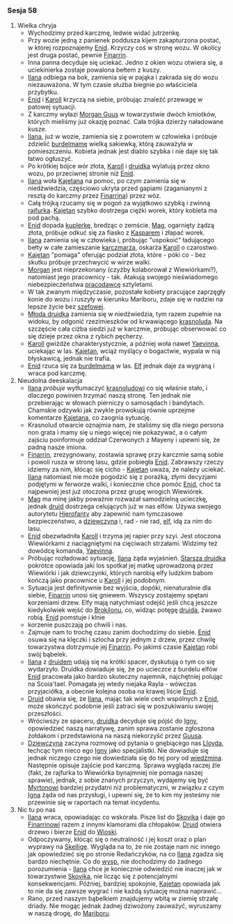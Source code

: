 ### Sesja 58
1. Wielka chryja
    - Wychodzimy przed karczmę, ledwie widać jutrzenkę.
    - Przy wozie jedną z panienek poddusza kijem zakapturzona postać, w której rozpoznajemy [Enid](#p_enid). Krzyczy coś w stronę wozu. W okolicy jest druga postać, pewnie [Finarrin](#p_druid_finarrin).
    - Inna panna decyduje się uciekać. Jedno z okien wozu otwiera się, a uciekinierka zostaje powalona bełtem z kuszy.
    - [Ilana](#g_ilana) odbiega na bok, zamienia się w pająka i zakrada się do wozu niezauważona. W tym czasie służba biegnie po właściciela przybytku.
    - [Enid](#p_enid) i [Karoll](#p_karoll) krzyczą na siebie, próbując znaleźć przewagę w patowej sytuacji.
    - Z karczmy wyłazi [Morgan Guus](#p_morgan) w towarzystwie dwóch kmiotków, których mieliśmy już okazję poznać. Cała trójka dzierży naładowane kusze.
    - [Ilana](#g_ilana), już w wozie, zamienia się z powrotem w człowieka i próbuje zdzielić [burdelmamę](#p_karoll) wielką sakiewką, którą zauważyła w pomieszczeniu. Kobieta jednak jest diablo szybka i nie daje się tak łatwo ogłuszyć.
    - Po krótkiej bójce wór złota, [Karoll](#p_karoll) i [druidka](#g_ilana) wylatują przez okno wozu, po przeciwnej stronie niż [Enid](#p_enid).
    - [Ilana](#g_ilana) woła [Kajetana](#g_kajetan) na pomoc, po czym zamienia się w niedźwiedzia, częściowo ukryta przed gapiami (zaganianymi z resztą do karczmy przez [Finarrina](#p_druid_finarrin)) przez wóz.
    - Całą trójką rzucamy się w pogoń za wyjątkowo szybką i zwinną [rajfurką](#p_karoll). [Kajetan](#g_kajetan) szybko dostrzega ciężki worek, który kobieta ma pod pachą.
    - [Enid](#p_enid) dopada [kuplerkę](#p_karoll), bredząc o zemście. [Mag](#g_kajetan), ogarnięty żądzą złota, próbuje odkuć się za fiasko z [Kasparem](#p_kaspar) i złapać worek.
    - [Ilana](#g_ilana) zamienia się w człowieka i, próbując "uspokoić" ładującego bełty w całe zamieszanie [karczmarza](#p_morgan), oskarża [Karoll](#p_karoll) o czarostwo.
    - [Kajetan](#g_kajetan) "pomaga" oferując podział złota, które - póki co - bez skutku próbuje przechwycić w wirze walki.
    - [Morgan](#p_morgan) jest nieprzekonany (czyżby kolaborował z Wiewiórkami?), natomiast jego pracownicy - tak. Atakują swojego nieświadomego niebezpieczeństwa [pracodawcę](#p_morgan) sztyletami.
    - W tak zwanym międzyczasie, pozostałe kobiety pracujące zaprzęgły konie do wozu i ruszyły w kierunku Mariboru, zdaje się w nadziei na lepsze życie bez [szefowej](#p_karoll).
    - [Młoda druidka](#g_ilana) zamienia się w niedźwiedzia, tym razem zupełnie na widoku, by odgonić rzezimieszków od krwawiącego [krasnoluda](#p_morgan). Na szczęście cała ciżba siedzi już w karczmie, próbując obserwować co się dzieje przez okna z rybich pęcherzy.
    - [Karoll](#p_karoll) gwiżdże charakterystycznie, a później woła nawet [Yaevinna](#p_yaevinn), uciekając w las. [Kajetan](#g_kajetan), wciąż myślący o bogactwie, wypala w nią błyskawicą, jednak nie trafia.
    - [Enid](#p_enid) rzuca się za [burdelmamą](#p_karoll) w las. [Elf](#g_kajetan) jednak daje za wygraną i wraca pod karczmę.
2. Nieudolna deeskalacja
    - [Ilana](#g_ilana) _próbuje_ wytłumaczyć [krasnoludowi](#p_morgan) co się właśnie stało, i dlaczego powinien trzymać naszą stronę. Ten jednak nie przebierając w słowach pierniczy o samosądach i bandytach. Chamskie odzywki jak zwykle prowokują równie uprzejme komentarze [Kajetana](#g_kajetan), co zaognia sytuację.
    - Krasnolud otwarcie oznajmia nam, że staliśmy się dla niego persona non grata i mamy się u niego więcej nie pokazywać, a o całym zajściu poinformuje oddział Czerwonych z Mayeny i upewni się, że padną nasze imiona.
    - [Finarrin](#p_druid_finarrin), zrezygnowany, zostawia sprawę przy karczmie samą sobie i powoli rusza w stronę lasu, gdzie pobiegła [Enid](#p_enid). Zabrawszy rzeczy idziemy za nim, kłócąc się cicho - [Kajetan](#g_kajetan) uważa, że należy uciekać. [Ilana](#g_ilana) natomiast nie może pogodzić się z porażką, złymi decyzjami podjętymi w ferworze walki, i koniecznie chce pomóc [Enid](#p_enid), choć ta najpewniej jest już otoczona przez grupę wrogich Wiewiórek.
    - [Mag](#g_kajetan) ma minę jakby poważnie rozważał samodzielną ucieczkę, jednak [druid](#p_druid_finarrin) dostrzega celujących już w nas elfów. Używa swojego autorytetu [Hierofanty](#p_druid_finarrin) aby zapewnić nam tymczasowe bezpieczeństwo, a [dziewczyna](#g_ilana) i, rad - nie rad, [elf](#g_kajetan), idą za nim do lasu.
    - [Enid](#p_enid) obezwładniła [Karoll](#p_karoll) i trzyma jej rapier przy szyi. Jest otoczona Wiewiórkami z naciągniętymi na cięciwach strzałami. Widzimy też dowódcę komanda, [Yaevinna](#p_yaevinn).
    - Próbując rozładować sytuację, [Ilana](#g_ilana) żąda wyjaśnień. [Starsza druidka](#p_enid) pokrótce opowiada jaki los spotkał jej matkę uprowadzoną przez Wiewiórki i jak dziewczynki, których narobią elfy ludzkim babom kończą jako pracownice u [Karoll](#p_karoll) i jej podobnym.
    - Sytuacja jest definitywnie bez wyjścia, dopóki, nienaturalnie dla siebie, [Finarrin](#p_druid_finarrin) unosi się gniewem. Wszyscy zostajemy spętani korzeniami drzew. Elfy mają natychmiast odejść jeśli chcą jeszcze kiedykolwiek wejść do [Brokilonu](#l_brokilon), co, widząc potęgę [druida](#p_druid_finarrin), żwawo robią. [Enid](#p_enid) pomstuje i klnie
    - korzenie puszczają po chwili i nas. 
    - Zajmuje nam to trochę czasu zanim dochodzimy do siebie. [Enid](#p_enid) osuwa się na klęczki i szlocha przy jednym z drzew, przez chwilę towarzystwa dotrzymuje jej [Finarrin](#p_druid_finarrin). Po jakimś czasie [Kajetan](#g_kajetan) robi swój bąbelek.
    - [Ilana](#g_ilana) z [druidem](#p_druid_finarrin) udają się na krótki spacer, dyskutują o tym co się wydarzyło. Druidka dowiaduje się, że po ucieczce z burdelu elfów [Enid](#p_enid) pracowała jako bardzo skuteczny najemnik, najchętniej polując na Scoia'tael. Pomagała jej wtedy niejaka Rayla - wówczas przyjaciółka, a obecnie kolejna osoba na krawej liście [Enid](#p_enid).
    - [Druid](p_druid_finarrin) obawia się, że [Ilana](#g_ilana), mając tak wiele cech wspólnych z [Enid](#p_enid), może skończyć podobnie jeśli zatraci się w poszukiwaniu swojej przeszłości.
    - Wróciwszy ze spaceru, [druidka](#g_ilana) decyduje się pójść do [Igny](#p_igna), opowiedzieć naszą narratywę, zanim sprawa zostanie zgłoszona żołdakom i przedstawiona na naszą niekorzyść przez [Guusa](#p_morgan).
    - [Dziewczyna](#g_ilana) zaczyna rozmowę od pytania o gnębiącego nas [Lloyda](#p_lloyd), łechcąc tym nieco ego [Igny](#p_igna) jako specjalistki. Nie dowiaduje się jednak niczego czego nie dowiedziała się do tej pory od [wiedźmina](#p_gaetan). Następnie opisuje zajście pod karczmą. Sprawa wygląda raczej źle (fakt, że rajfurka to Wiewiórka bynajmniej nie pomaga naszej sprawie), jednak, z sobie znanych przyczyn, wydajemy się być [Myrtonowi](#p_lord_myrton) bardziej przydatni niż problematyczni, w związku z czym [Igna](#p_igna) żąda od nas przysługi, i upewni się, że to kim my jesteśmy nie przewinie się w raportach na temat incydentu.
3. Nic tu po nas
    - [Ilana](#g_ilana) wraca, opowiadając co wskórała. Pisze list do [Skovika](#p_skovik) i daje go [Finarrinowi](#p_druid_finarrin) razem z innymi klamorami dla chłopaków. [Druid](#p_druid_finarrin) otwiera drzewo i bierze [Enid](#p_enid) do [Wioski](#l_wioska).
    - Odpoczywamy, kłócąc się o neutralność i jej koszt oraz o plan wyprawy na [Skellige](#l_wyspy_skellige). Wygląda na to, że nie zostaje nam nic innego jak opowiedzieć się po stronie Redańczyków, na co [Ilana](#g_ilana) zgadza się bardzo niechętnie. Co do [wysp](#l_wyspy_skellige), nie dochodzimy do żadnego porozumienia - [Ilana](#g_ilana) chce je koniecznie odwiedzić nie inaczej jak w towarzystwie [Skovika](#p_skovik), nie licząc się z potencjalnymi konsekwencjami. Później, bardziej spokojnie, [Kajetan](#g_kajetan) opowiada jak to nie da się zawsze wygrać i nie każdą sytuację można naprawić...
    - Rano, przed naszym bąbelkiem znajdujemy wbitą w ziemię strzałę driady. Nie mogąc jednak żadnej dziwożony zauważyć, wyruszamy w naszą drogę, do [Mariboru](#l_maribor).